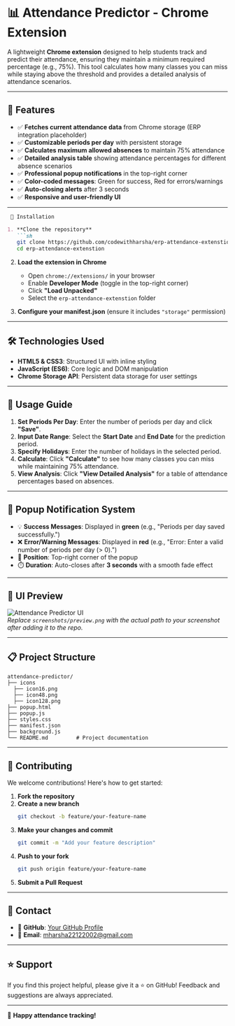 
# 📊 Attendance Predictor - Chrome Extension

A lightweight **Chrome extension** designed to help students track and predict their attendance, ensuring they maintain a minimum required percentage (e.g., 75%). This tool calculates how many classes you can miss while staying above the threshold and provides a detailed analysis of attendance scenarios.

---

## 🚀 Features

- ✅ **Fetches current attendance data** from Chrome storage (ERP integration placeholder)
- ✅ **Customizable periods per day** with persistent storage
- ✅ **Calculates maximum allowed absences** to maintain 75% attendance
- ✅ **Detailed analysis table** showing attendance percentages for different absence scenarios
- ✅ **Professional popup notifications** in the top-right corner
- ✅ **Color-coded messages**: Green for success, Red for errors/warnings
- ✅ **Auto-closing alerts** after 3 seconds
- ✅ **Responsive and user-friendly UI**

---
```markdown
 📂 Installation

1. **Clone the repository**
   ```sh
   git clone https://github.com/codewithharsha/erp-attendance-extenstion.git
   cd erp-attendance-extenstion
   ```

2. **Load the extension in Chrome**
   - Open `chrome://extensions/` in your browser
   - Enable **Developer Mode** (toggle in the top-right corner)
   - Click **"Load Unpacked"**
   - Select the `erp-attendance-extenstion` folder

3. **Configure your manifest.json** (ensure it includes `"storage"` permission)

---

## 🛠️ Technologies Used

- **HTML5 & CSS3**: Structured UI with inline styling
- **JavaScript (ES6)**: Core logic and DOM manipulation
- **Chrome Storage API**: Persistent data storage for user settings

---

## 🔧 Usage Guide

1. **Set Periods Per Day**: Enter the number of periods per day and click **"Save"**.
2. **Input Date Range**: Select the **Start Date** and **End Date** for the prediction period.
3. **Specify Holidays**: Enter the number of holidays in the selected period.
4. **Calculate**: Click **"Calculate"** to see how many classes you can miss while maintaining 75% attendance.
5. **View Analysis**: Click **"View Detailed Analysis"** for a table of attendance percentages based on absences.

---

## 📌 Popup Notification System

- 💡 **Success Messages**: Displayed in **green** (e.g., "Periods per day saved successfully.")
- ❌ **Error/Warning Messages**: Displayed in **red** (e.g., "Error: Enter a valid number of periods per day (> 0).")
- 📍 **Position**: Top-right corner of the popup
- ⏱️ **Duration**: Auto-closes after **3 seconds** with a smooth fade effect

---

## 🎨 UI Preview

![Attendance Predictor UI](screenshots/preview.png)  
*Replace `screenshots/preview.png` with the actual path to your screenshot after adding it to the repo.*

---

## 📋 Project Structure

```
attendance-predictor/
├── icons
  ├── icon16.png
  ├── icon48.png
  ├── icon128.png
├── popup.html
├── popup.js 
├── styles.css 
├── manifest.json     
├── background.js
└── README.md         # Project documentation
```

---

## 🤝 Contributing

We welcome contributions! Here's how to get started:

1. **Fork the repository**
2. **Create a new branch**
   ```sh
   git checkout -b feature/your-feature-name
   ```
3. **Make your changes and commit**
   ```sh
   git commit -m "Add your feature description"
   ```
4. **Push to your fork**
   ```sh
   git push origin feature/your-feature-name
   ```
5. **Submit a Pull Request**

---

## 📧 Contact

- 🔗 **GitHub**: [Your GitHub Profile](https://github.com/codewithharsha)
- 📩 **Email**: mharsha22122002@gmail.com

---

## ⭐ Support

If you find this project helpful, please give it a ⭐ on GitHub! Feedback and suggestions are always appreciated.

---

🚀 **Happy attendance tracking!**
